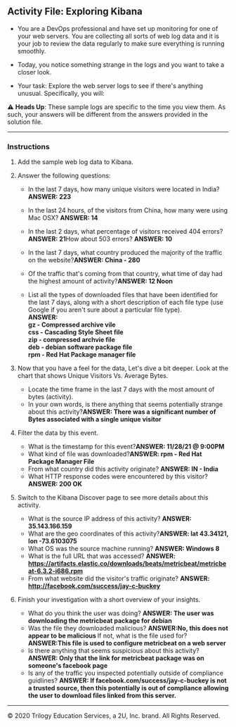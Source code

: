 ## Activity File: Exploring Kibana

* You are a DevOps professional and have set up monitoring for one of your web servers. You are collecting all sorts of web log data and it is your job to review the data regularly to make sure everything is running smoothly. 

* Today, you notice something strange in the logs and you want to take a closer look.

* Your task: Explore the web server logs to see if there's anything unusual. Specifically, you will:

:warning: **Heads Up**: These sample logs are specific to the time you view them. As such, your answers will be different from the answers provided in the solution file. 

---

### Instructions

1. Add the sample web log data to Kibana.

2. Answer the following questions:

    - In the last 7 days, how many unique visitors were located in India? <B>ANSWER: 223</B>

    - In the last 24 hours, of the visitors from China, how many were using Mac OSX? <B>ANSWER: 14</B>

    - In the last 2 days, what percentage of visitors received 404 errors? <B>ANSWER: 21</B>How about 503 errors? <B>ANSWER: 10</B>
    - In the last 7 days, what country produced the majority of the traffic on the website?<B>ANSWER: China - 280</B>
    - Of the traffic that's coming from that country, what time of day had the highest amount of activity?<B>ANSWER: 12 Noon</B>
    - List all the types of downloaded files that have been identified for the last 7 days, along with a short description of each file type (use Google if you aren't sure about a particular file type).</br> <B>ANSWER:</br>gz - Compressed archive vile</br>css - Cascading Style Sheet file</br>zip - compressed archvie file</br>deb - debian software package file</br>rpm - Red Hat Package manager file </B>

3. Now that you have a feel for the data, Let's dive a bit deeper. Look at the chart that shows Unique Visitors Vs. Average Bytes.
     - Locate the time frame in the last 7 days with the most amount of bytes (activity). 
     - In your own words, is there anything that seems potentially strange about this activity?<B>ANSWER: There was a significant number of Bytes associated with a single unique visitor</B>

4. Filter the data by this event.
     - What is the timestamp for this event?<B>ANSWER: 11/28/21 @ 9:00PM</B>
     - What kind of file was downloaded?<B>ANSWER: rpm - Red Hat Package Manager File</B>
     - From what country did this activity originate? <B>ANSWER: IN - India</B>
     - What HTTP response codes were encountered by this visitor? <B>ANSWER: 200 OK</B>

5. Switch to the Kibana Discover page to see more details about this activity.
     - What is the source IP address of this activity? <B>ANSWER: 35.143.166.159</B>
     - What are the geo coordinates of this activity?<B>ANSWER: lat 43.34121, lon -73.6103075 </B>
     - What OS was the source machine running? <B>ANSWER: Windows 8 </B>
     - What is the full URL that was accessed? <B>ANSWER: https://artifacts.elastic.co/downloads/beats/metricbeat/metricbeat-6.3.2-i686.rpm</B>
     - From what website did the visitor's traffic originate? 	<B>ANSWER: http://facebook.com/success/jay-c-buckey</B>

6. Finish your investigation with a short overview of your insights. 

     - What do you think the user was doing? <B>ANSWER: The user was downloading the metricbeat package for debian</B>
     - Was the file they downloaded malicious? <B>ANSWER:No, this does not appear to be malicious </B>If not, what is the file used for? <B>ANSWER:This file is used to configure metricbeat on a web server </B>
     - Is there anything that seems suspicious about this activity? <B>ANSWER: Only that the link for metricbeat package was on someone's facebook page</B>
     - Is any of the traffic you inspected potentially outside of compliance guidlines? <B>ANSWER: If facebook.com/success/jay-c-buckey is not a trusted source, then this potentially is out of compliance allowing the user to download files linked from this server.</B>

---
© 2020 Trilogy Education Services, a 2U, Inc. brand. All Rights Reserved.  
